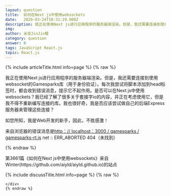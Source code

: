 ```yaml
---
layout: question
title:  如何在Next js中使用websockets
date:   2020-03-24T10:31:29.000Z
description: 我正在使用Next js进行应用程序的服务器端渲染。但是，我还需要连接到使用websocket的Gamesparks库（用于身份验证）。每次我尝试将脚本添...
img: 
author: 米亚JinJin樱
category: question
answer: 0
tags: JavaScript React.js
topic: React.js
---
```

<div class="article-root">
  <div class="article">
    {% include articleTitle.html info=page %}
    {% raw %}
    <div class="article-content"><p><font style="vertical-align: inherit;"><font style="vertical-align: inherit;">我正在使用Next js进行应用程序的服务器端渲染。</font><font style="vertical-align: inherit;">但是，我还需要连接到使用websocket的Gamesparks库（用于身份验证）。</font><font style="vertical-align: inherit;">每次我尝试将脚本添加到head标签时，都会收到错误消息，提示它不起作用。</font><font style="vertical-align: inherit;">是否可以在Next js中使用websockets？</font><font style="vertical-align: inherit;">我已经了解了很多关于套接字io的内容，并正在考虑使用它，但是我不得不重新编写连接的库。</font><font style="vertical-align: inherit;">我也很好奇，我是否应该尝试做自己的后端Express服务器来管理这些连接？</font></font></p>

<p><font style="vertical-align: inherit;"><font style="vertical-align: inherit;">如您所知，我是Web开发的新手，因此，不胜感激！</font></font></p>

<p><font style="vertical-align: inherit;"><font style="vertical-align: inherit;">来自浏览器的错误消息是</font></font><a href="http://localhost:3000/gamesparks/gamesparks-rt.js" rel="nofollow noreferrer"><font style="vertical-align: inherit;"><font style="vertical-align: inherit;">http：// localhost：3000 / gamesparks / gamesparks-rt.js</font></font></a><font style="vertical-align: inherit;"><font style="vertical-align: inherit;"> net :: ERR_ABORTED 404（未找到）</font></font></p></div>
    {% endraw %}
  </div>
  <p class="winter_mark">第3661篇《如何在Next js中使用websockets》来自Winter(https://github.com/aiyld/aiyld.github.io)的站点</p>
  <div class="discuss-wrapper">
    {% include discussTitle.html info=page %}
    {% raw %}
    <div class="discuss-list">
    
    </div>
    {% endraw %}
  </div>
<div>
